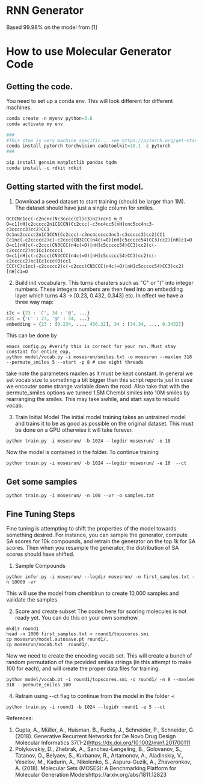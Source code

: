 # RNN Generator

Based 99.98\% on the model from [1]


# How to use Molecular Generator Code


## Getting the code.

You need to set up a conda env. This will look different for different machines. 

```python
conda create -n myenv python=3.6
conda activate my env

###
#This step is very machine specific... see https://pytorch.org/get-started/locally/
conda install pytorch torchvision cudatoolkit=10.1 -c pytorch
###

pip install gensim matplotlib pandas tqdm 
conda install -c rdkit rdkit 
```

## Getting started with the first model. 
1. Download a seed dataset to start training (should be larger than 1M). The dataset should have just a single column for smiles.

```
OCCCNc1cc(-c2ncnc(Nc3cccc(Cl)c3)n2)ccn1 m_0
O=c1[nH]c2ccccc2n1C1CCN(Cc2ccc(-c3nc4cc5[nH]cnc5cc4nc3-c3ccccc3)cc2)CC1 
Oc1nc2ccccc2n1C1CCN(Cc2ccc(-c3nc4ccccc4nc3-c3ccccc3)cc2)CC1 
Cc1nc(-c2ccccc2)c(-c2ccc(CN3CCC(n4c(=O)[nH]c5ccccc54)CC3)cc2)[nH]c1=O 
O=c1[nH]c(-c2ccc(CN3CCC(n4c(=O)[nH]c5ccccc54)CC3)cc2)c(-c2ccccc2)nc1Cc1ccccc1 
O=c1[nH]c(-c2ccc(CN3CCC(n4c(=O)[nH]c5ccccc54)CC3)cc2)c(-c2ccccc2)nc1Cc1ccc(O)cc1 
CCC(C)c1nc(-c2ccccc2)c(-c2ccc(CN3CCC(n4c(=O)[nH]c5ccccc54)CC3)cc2)[nH]c1=O
```

2. Build init vocabulary. This turns charaters such as "C" or "(" into integer numbers. These integers numbers are then feed into an embedding layer which turns 43 -> [0.23, 0.432, 0.343] etc. In effect we have a three way map:

```python
i2c = {23 : 'C', 34 : '@', ...}
c2i = {'C' : 23, '@' : 34, ...}
embedding = {23 : [0.234, ..., 456.32], 34 : [34.34, ..., 0.3432]}
```

This can be done by 
```shell
emacs config.py #verify this is correct for your run. Must stay constant for entire exp. 
python model/vocab.py -i mosesrun/smiles.txt -o mosesrun --maxlen 318 --permute_smiles 5 --start -p 8 # use eight threads
```
take note the parameters maxlen as it must be kept constant. In general we set vocab size to something a bit bigger than this script reports just in case we encouter some strange variable down the road. Also take that with the permute_smiles options we turned 1.5M Chembl smiles into 10M smiles by rearranging the smiles. This may take awhile, and start says to rebuild vocab.

3. Train Initial Model
The initial model training takes an untrained model and trains it to be as good as possible on the original dataset. This must be done on a GPU otherwise it will take forever. 

```shell
python train.py -i mosesrun/ -b 1024 --logdir mosesrun/ -e 10 
```

Now the model is contained in the folder. To continue training 

```
python train.py -i mosesrun/ -b 1024 --logdir mosesrun/ -e 10  --ct
```

## Get some samples
```shell
python train.py -i mosesrun/ -n 100 --vr -o samples.txt
```

## Fine Tuning Steps

Fine tuning is attempting to shift the properties of the model towards something desired. For instance, you can sample the generator, compute SA scores for 10k compounds, and retrain the generator on the top 1k for SA scores. Then when you resample the generator, the distribution of SA scores should have shifted. 


1. Sample Compounds 
```shell
python infer.py -i mosesrun/ --logdir mosesrun/ -o first_samples.txt -n 10000 -vr 
```
This will use the model from chemblrun to create 10,000 samples and validate the samples. 

2. Score and create subset
The codes here for scoring molecules is not ready yet. You can do this on your own somehow. 
```shell
mkdir round1
head -n 1000 first_samples.txt > round1/topscores.smi
cp mosesrun/model.autosave.pt round1/.
cp mosesrun/vocab.txt  round1/.
```

Now we need to create the encoding vocab set. This will create a bunch of random permutation of the provided smiles strings (in this attempt to make 100 for each), and will create the proper data files for training. 
```shell
python model/vocab.pt -i round1/topscores.smi -o round1/ -n 8 --maxlen 318 --permute_smiles 100 
```

4. Retrain
using --ct flag to continue from the model in the folder -i 
```shell
python train.py -i round1 -b 1024 --logidr round1 -e 5 --ct
```


Refereces:
1. Gupta, A., Müller, A., Huisman, B., Fuchs, J., Schneider, P., Schneider, G. (2018). Generative Recurrent Networks for De Novo Drug Design Molecular Informatics  37(1-2)https://dx.doi.org/10.1002/minf.201700111
2. Polykovskiy, D., Zhebrak, A., Sanchez-Lengeling, B., Golovanov, S., Tatanov, O., Belyaev, S., Kurbanov, R., Artamonov, A., Aladinskiy, V., Veselov, M., Kadurin, A., Nikolenko, S., Aspuru-Guzik, A., Zhavoronkov, A. (2018). Molecular Sets (MOSES): A Benchmarking Platform for Molecular Generation Modelshttps://arxiv.org/abs/1811.12823

